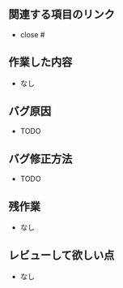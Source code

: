 <!-- バグ修正のMRテンプレート -->
## 関連する項目のリンク
* close #

## 作業した内容
* なし

## バグ原因
* TODO

## バグ修正方法
* TODO

## 残作業
* なし

## レビューして欲しい点
* なし

